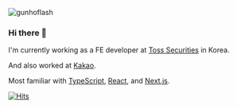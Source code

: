 ![gunhoflash](https://user-images.githubusercontent.com/10149370/173223335-33afa820-691a-485e-8ef8-41b9b8c6d0b5.png)

### Hi there 👋

I'm currently working as a FE developer at [Toss Securities](https://corp.tossinvest.com/) in Korea.

And also worked at [Kakao](https://www.kakaocorp.com/).

Most familiar with [TypeScript](https://www.typescriptlang.org/), [React](https://reactjs.org/), and [Next.js](https://nextjs.org/).  

[![Hits](https://hits.seeyoufarm.com/api/count/incr/badge.svg?url=https%3A%2F%2Fgithub.com%2Fgunhoflash&count_bg=%2379C83D&title_bg=%23555555&icon=&icon_color=%23E7E7E7&title=hits&edge_flat=false)](https://hits.seeyoufarm.com)
